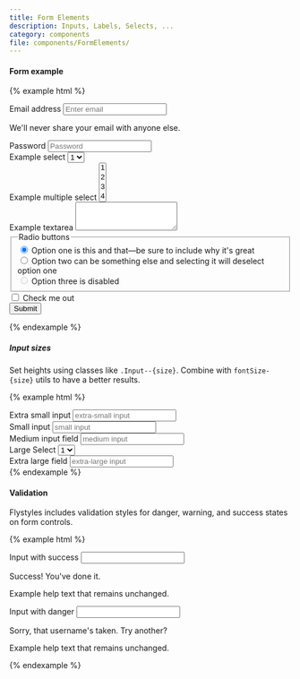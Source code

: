```yaml
---
title: Form Elements
description: Inputs, Labels, Selects, ...
category: components
file: components/FormElements/
---
```


#### Form example

{% example html %}
<form>
  <div class="FormGroup">
    <label class="Label" for="exampleInputEmail1">Email address</label>
    <input type="email" class="Input" id="exampleInputEmail1" aria-describedby="emailHelp" placeholder="Enter email">
    <p id="emailHelp" class="FormGroup-hint">We'll never share your email with anyone else.</p>
  </div>
  <div class="FormGroup">
    <label class="Label" for="exampleInputPassword1">Password</label>
    <input type="password" class="Input" id="exampleInputPassword1" placeholder="Password">
  </div>
  <div class="FormGroup">
    <label class="Label" for="exampleSelect1">Example select</label>
    <select class="Select" id="exampleSelect1">
      <option>1</option>
      <option>2</option>
      <option>3</option>
      <option>4</option>
      <option>5</option>
    </select>
  </div>
  <div class="FormGroup">
    <label class="Label" for="exampleSelect2">Example multiple select</label>
    <select multiple class="Select Select--multiple" id="exampleSelect2">
      <option>1</option>
      <option>2</option>
      <option>3</option>
      <option>4</option>
      <option>5</option>
    </select>
  </div>
  <div class="FormGroup">
    <label class="Label" for="exampleTextarea">Example textarea</label>
    <textarea class="Textarea" id="exampleTextarea" rows="3"></textarea>
  </div>
  <fieldset class="FormGroup">
    <legend>Radio buttons</legend>
    <div class="form-check">
      <label class="Label" class="form-check-label">
        <input type="radio" class="form-check-input" name="optionsRadios" id="optionsRadios1" value="option1" checked>
        Option one is this and that&mdash;be sure to include why it's great
      </label>
    </div>
    <div class="form-check">
    <label class="Label" class="form-check-label">
        <input type="radio" class="form-check-input" name="optionsRadios" id="optionsRadios2" value="option2">
        Option two can be something else and selecting it will deselect option one
      </label>
    </div>
    <div class="form-check disabled">
    <label class="Label" class="form-check-label">
        <input type="radio" class="form-check-input" name="optionsRadios" id="optionsRadios3" value="option3" disabled>
        Option three is disabled
      </label>
    </div>
  </fieldset>
  <div class="form-check">
    <label class="Label" class="form-check-label">
      <input type="checkbox" class="form-check-input">
      Check me out
    </label>
  </div>
  <button type="submit" class="Button Button--primary">Submit</button>
</form>
{% endexample %}

##### Input sizes

Set heights using classes like `.Input--{size}`. Combine with `fontSize-{size}` utils to have a better results.

{% example html %}
<div class='FormGroup'>
  <label class='Label fontSize-xs'>Extra small input</label>
  <input type='text' class='Input Input--xs' placeholder='extra-small input'/>
</div>

<div class='FormGroup'>
  <label class='Label fontSize-sm'>Small input</label>
  <input type='email' class='Input Input--sm' placeholder='small input'/>
</div>

<div class='FormGroup'>
  <label class='Label'>Medium input field</label>
  <input type='number' class='Input Input--md' placeholder='medium input'/>
</div>

<div class='FormGroup'>
  <label class='Label fontSize-lg'>Large Select</label>
  <select class="Select Select--lg" id="exampleSelect1">
    <option>1</option>
    <option>2</option>
    <option>3</option>
    <option>4</option>
    <option>5</option>
  </select>
</div>

<div class='FormGroup'>
  <label class='Label fontSize-xl'>Extra large field</label>
  <input type='text' class='Input Input--xl' placeholder='extra-large input'/>
</div>
{% endexample %}


#### Validation

Flystyles includes validation styles for danger, warning, and success states on form controls.

{% example html %}

<div class="FormGroup has-success">
  <label class="Label" for="inputSuccess1">Input with success</label>
  <input type="text" class="Input Input--success" id="inputSuccess1">
  <p class="FormGroup-feedback FormGroup-feedback--success">Success! You've done it.</p>
  <p class="FormGroup-hint">Example help text that remains unchanged.</p>
</div>

<div class="FormGroup has-error">
  <label class="Label" for="inputError1">Input with danger</label>
  <input type="text" class="Input Input--error" id="inputError1">
  <p class="FormGroup-feedback FormGroup-feedback--error">Sorry, that username's taken. Try another?</p>
  <p class="FormGroup-hint">Example help text that remains unchanged.</p>
</div>

{% endexample %}
